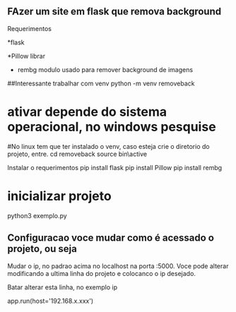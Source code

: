 ## FAzer um site em flask que remova background

Requerimentos

*flask

*Pillow librar

* rembg modulo usado para remover background de imagens

##Interessante trabalhar com venv
 python -m venv removeback


# ativar depende do sistema operacional, no windows pesquise
#No linux tem que ter instalado o venv, caso esteja crie 
o diretorio do projeto, entre.
 cd removeback
 source bin\active


Instalar o requerimentos
pip install flask
pip install Pillow
pip install rembg

# inicializar projeto

python3 exemplo.py

## Configuracao voce mudar como é acessado o projeto, ou seja

Mudar o ip, no padrao acima no localhost na porta :5000.
Voce pode alterar modificando a ultima linha do projeto
e colocanco o ip desejado.

Batar alterar esta linha, no exemplo ip

 app.run(host='192.168.x.xxx')  

